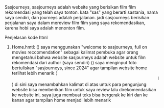 Sasjourneys, sasjourneys adalah website yang berisikan film film rekomendasi yang telah saya tonton. kata "sas" yang berarti sastania, nama saya sendiri, dan journeys adalah perjalanan. jadi sasjourneys berisikan perjalanan saya dalam mereview film film yang saya rekomendasikan, karena hobi saya adalah menonton film.

Penjelasan kode html
1. Home.hmtl:
   (<title>welcome to sasjourneys, full on movies reccomendation</title>)
   saya menggunakan "welcome to sasjourneys, full on movies reccomendation" sebagai kalimat pembuka agar orang mengetahui bahwa website sasjourneys adalah website untuk film rekomendasi dari author (saya sendiri)
(<img src="https://i.pinimg.com/736x/eb/8f/d7/eb8fd71636179937a6718220f12713ff .jpg" class="foto1" alt="">)
saya menginput foto bertuliskan "sasjourneys, since 2024" agar tampilan website home terlihat lebih menarik
    (<marquee direction="left" direction="right">hope you enjoy my point of view of movies! you can email me at sastanianurul@gmail.com if you have movie reccomendation for me to review</marquee>)
di sini saya menambahkan kalimat di atas untuk para pengunjung website bisa memberikan film untuk saya review lalu direkomendasikan ke website ini, saya juga membuat teks bisa bergerak ke kiri dan ke kanan agar tampilan home menjadi lebih menarik
